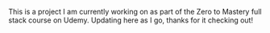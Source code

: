 This is a project I am currently working on as part of the Zero to Mastery full stack course on Udemy. Updating here as I go, thanks for it checking out! 
